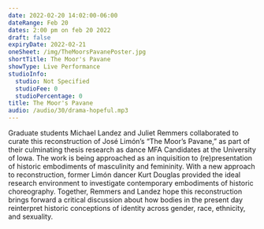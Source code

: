 ```yaml
---
date: 2022-02-20 14:02:00-06:00
dateRange: Feb 20
dates: 2:00 pm on feb 20 2022
draft: false
expiryDate: 2022-02-21
oneSheet: /img/TheMoorsPavanePoster.jpg
shortTitle: The Moor's Pavane
showType: Live Performance
studioInfo:
  studio: Not Specified
  studioFee: 0
  studioPercentage: 0
title: The Moor's Pavane
audio: /audio/30/drama-hopeful.mp3
---
```


Graduate students Michael Landez and Juliet Remmers collaborated to curate this reconstruction of José Limón’s “The Moor’s Pavane,” as part of their culminating thesis research as dance MFA Candidates at the University of Iowa. The work is being approached as an inquisition to (re)presentation of historic embodiments of masculinity and femininity. With a new approach to reconstruction, former Limón dancer Kurt Douglas provided the ideal research environment to investigate contemporary embodiments of historic choreography. Together, Remmers and Landez hope this reconstruction brings forward a critical discussion about how bodies in the present day reinterpret historic conceptions of identity across gender, race, ethnicity, and sexuality.
